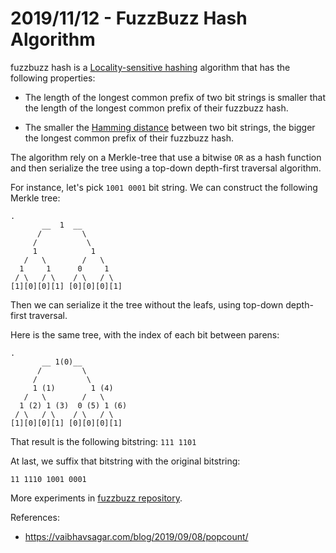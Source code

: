 # 2019/11/12 - FuzzBuzz Hash Algorithm

fuzzbuzz hash is a [Locality-sensitive
hashing](https://en.wikipedia.org/wiki/Locality-sensitive_hashing)
algorithm that has the following properties:

- The length of the longest common prefix of two bit strings is
  smaller that the length of the longest common prefix of their
  fuzzbuzz hash.

- The smaller the [Hamming
  distance](https://en.wikipedia.org/wiki/Hamming_distance) between
  two bit strings, the bigger the longest common prefix of their
  fuzzbuzz hash.

The algorithm rely on a Merkle-tree that use a bitwise `OR` as a hash
function and then serialize the tree using a top-down depth-first
traversal algorithm.

For instance, let's pick `1001 0001` bit string. We can construct the
following Merkle tree:

```
.
       __  1  __
      /         \
     /           \
     1            1
   /   \        /   \
  1     1      0     1
 / \   / \    / \   / \
[1][0][0][1] [0][0][0][1]
```

Then we can serialize it the tree without the leafs, using top-down
depth-first traversal.

Here is the same tree, with the index of each bit between parens:

```
.
       __ 1(0)__
      /         \
     /           \
     1 (1)        1 (4)
   /   \        /   \
  1 (2) 1 (3)  0 (5) 1 (6)
 / \   / \    / \   / \
[1][0][0][1] [0][0][0][1]
```

That result is the following bitstring: `111 1101`

At last, we suffix that bitstring with the original bitstring:

```
11 1110 1001 0001
```

More experiments in [fuzzbuzz
repository](https://github.com/amirouche/fuzzbuzz/blob/master/fuzz.py#L126).


References:

- https://vaibhavsagar.com/blog/2019/09/08/popcount/
